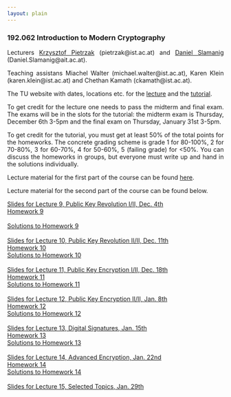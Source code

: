 ```yaml
--- 
layout: plain
--- 
```


<h3>192.062 Introduction to Modern Cryptography</h3>


<p style="text-align:justify;">Lecturers <a href="http://pub.ist.ac.at/crypto/" target="_blank">Krzysztof Pietrzak</a> (pietrzak@ist.ac.at) and <a href="https://danielslamanig.info" target="_blank">Daniel Slamanig</a> (Daniel.Slamanig@ait.ac.at). 
</p>


<p style="text-align:justify;">Teaching assistans Miachel Walter (michael.walter@ist.ac.at), Karen Klein (karen.klein@ist.ac.at) and Chethan Kamath (ckamath@ist.ac.at).</p> 

<p style="text-align:justify;">The TU website with dates, locations etc. for the <a href="https://tiss.tuwien.ac.at/course/courseDetails.xhtml?dswid=2679&dsrid=508&courseNr=192062&semester=2018W" target="_blank">lecture</a> and the <a href="https://tiss.tuwien.ac.at/course/courseAnnouncement.xhtml?dswid=2679&dsrid=866&courseNumber=192063&courseSemester=2018W">tutorial</a>.</p>

<p style="text-align:justify;">To get credit for the lecture one needs to pass the midterm and final exam. 
The exams will be in the slots for the tutorial: the midterm exam is Thursday, December 6th 3-5pm and the final exam on Thursday, January 31st 3-5pm.</p>

<p style="text-align:justify;">To get credit for the tutorial, you must get at least 50% of the total points for the homeworks. The concrete grading scheme is grade 1 for 80-100%, 2 for 70-80%, 3 for 60-70%, 4 for 50-60%, 5 (failing grade) for &lt;50%. You can discuss the homeworks in groups, but everyone must write up and hand in the solutions individually.</p>

<p style="text-align:justify;">Lecture material for the first part of the course can be found <a href="http://pub.ist.ac.at/crypto/ModernCrypto18.html" target="_blank">here</a>.</p>

<p style="text-align:justify;">Lecture material for the second part of the course can be found below.</p>

<a href="https://danielslamanig.info/lectures/MC18_Lecture9.pdf">Slides for Lecture 9, Public Key Revolution I/II, Dec. 4th</a> <br>
<a href="https://danielslamanig.info/lectures/ModernCrypto18Homework9.pdf">Homework 9</a><br>	
<a href="https://danielslamanig.info/lectures/ModernCrypto18Homework9_solutions.pdf">Solutions to Homework 9</a><br><br>
<a href="https://danielslamanig.info/lectures/MC18_Lecture10.pdf">Slides for Lecture 10, Public Key Revolution II/II, Dec. 11th</a> <br>
<a href="https://danielslamanig.info/lectures/ModernCrypto18Homework10.pdf">Homework 10</a><br>
<a href="https://danielslamanig.info/lectures/ModernCrypto18Homework10_solutions.pdf">Solutions to Homework 10</a><br><br>
<a href="https://danielslamanig.info/lectures/MC18_Lecture11.pdf">Slides for Lecture 11, Public Key Encryption I/II, Dec. 18th</a><br>
<a href="https://danielslamanig.info/lectures/ModernCrypto18Homework11.pdf">Homework 11</a><br>
<a href="https://danielslamanig.info/lectures/ModernCrypto18Homework11_solutions.pdf">Solutions to Homework 11</a><br><br>
<a href="https://danielslamanig.info/lectures/MC18_Lecture12.pdf">Slides for Lecture 12, Public Key Encryption II/II, Jan. 8th</a><br>
<a href="https://danielslamanig.info/lectures/ModernCrypto18Homework12.pdf">Homework 12</a><br>
<a href="https://danielslamanig.info/lectures/ModernCrypto18Homework12_solutions.pdf">Solutions to Homework 12</a><br><br>
<a href="https://danielslamanig.info/lectures/MC18_Lecture13.pdf">Slides for Lecture 13, Digital Signatures, Jan. 15th</a><br>
<a href="https://danielslamanig.info/lectures/ModernCrypto18Homework13.pdf">Homework 13</a><br>
<a href="https://danielslamanig.info/lectures/ModernCrypto18Homework13_solutions.pdf">Solutions to Homework 13</a><br><br>
<a href="https://danielslamanig.info/lectures/MC18_Lecture14.pdf">Slides for Lecture 14, Advanced Encryption, Jan. 22nd</a><br>
<a href="https://danielslamanig.info/lectures/ModernCrypto18Homework14.pdf">Homework 14</a><br>
<a href="https://danielslamanig.info/lectures/ModernCrypto18Homework14_solutions.pdf">Solutions to Homework 14</a><br><br>
<a href="https://danielslamanig.info/lectures/MC18_Lecture15.pdf">Slides for Lecture 15, Selected Topics, Jan. 29th</a><br>
